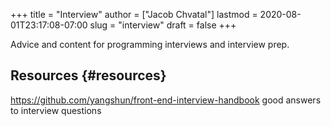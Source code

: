 +++
title = "Interview"
author = ["Jacob Chvatal"]
lastmod = 2020-08-01T23:17:08-07:00
slug = "interview"
draft = false
+++

Advice and content for programming interviews and interview prep.


## Resources {#resources}

<https://github.com/yangshun/front-end-interview-handbook> good answers to interview questions
